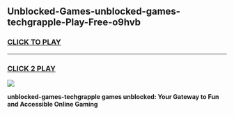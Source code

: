 
## Unblocked-Games-unblocked-games-techgrapple-Play-Free-o9hvb
<h3>
<a href="https://premium76.site?title=unblocked-games-techgrapple&ref=18A">CLICK TO PLAY</a></h3>
<hr>

<h3>
<a href="https://premium76.site?title=unblocked-games-techgrapple&ref=18A">CLICK 2 PLAY</a>
  
</h3>

<a href="https://premium76.site?title=unblocked-games-techgrapple&ref=18A"><img src="https://clearcache.store/games.png"></a>


**unblocked-games-techgrapple games unblocked: Your Gateway to Fun and Accessible Online Gaming**
